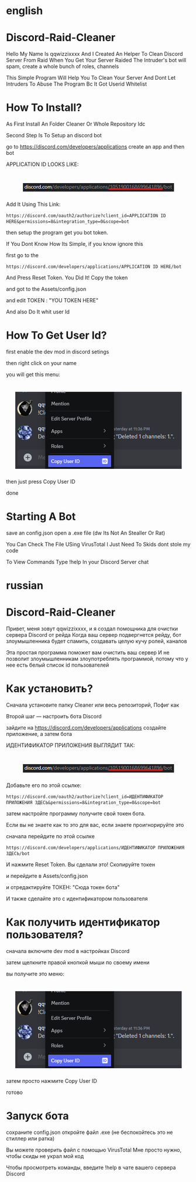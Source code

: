 # english




# Discord-Raid-Cleaner

Hello My Name Is qqwizzixxxx And I Created An Helper To Clean Discord Server From Raid
When You Get Your Server Raided The Intruder's bot will spam, create a whole bunch of roles, channels

This Simple Program Will Help You To Clean Your Server
And Dont Let Intruders To Abuse The Program Bc It Got Userid Whitelist

# How To Install?

As First Install An Folder Cleaner Or Whole Repository Idc

Second Step Is To Setup an discord bot

go to https://discord.com/developers/applications
create an app and then bot

APPLICATION ID LOOKS LIKE:

<h1 align="center">
    <img src="https://raw.githubusercontent.com/qqwizzixxxx/Discord-Raid-Cleaner/refs/heads/main/APPLICATION%20id.png" />
</h1>

Add It Using This Link:
```
https://discord.com/oauth2/authorize?client_id=APPLICATION ID HERE&permissions=8&integration_type=0&scope=bot
```
then setup the program
get you bot token.

If You Dont Know How Its Simple, if you know ignore this

first go to the
```
https://discord.com/developers/applications/APPLICATION ID HERE/bot
```

And Press Reset Token. You Did It!
Copy the  token

and got to the Assets/config.json

and edit TOKEN : "YOU TOKEN HERE"

And also Do It whit user Id

# How To Get User Id?

first enable the dev mod in discord setings

then right click on your name

you will get this menu:

<h1 align="center">
    <img src="https://raw.githubusercontent.com/qqwizzixxxx/Discord-Raid-Cleaner/refs/heads/main/image.png" />
</h1>

then just press Copy User ID

done


# Starting A Bot
save an config.json
open a .exe file (dw Its Not An Stealler Or Rat)

You Can Check The File USing VirusTotal I Just Need To Skids dont stole my code

To View Commands Type !help In your Discord Server chat














# russian

# Discord-Raid-Cleaner

Привет, меня зовут qqwizzixxxx, и я создал помощника для очистки сервера Discord от рейда
Когда ваш сервер подвергнется рейду, бот злоумышленника будет спамить, создавать целую кучу ролей, каналов

Эта простая программа поможет вам очистить ваш сервер
И не позволит злоумышленникам злоупотреблять программой, потому что у нее есть белый список id пользователей

# Как установить?

Сначала установите папку Cleaner или весь репозиторий, Пофиг как

Второй шаг — настроить бота Discord

зайдите на https://discord.com/developers/applications
создайте приложение, а затем бота

ИДЕНТИФИКАТОР ПРИЛОЖЕНИЯ ВЫГЛЯДИТ ТАК:

<h1 align="center">
<img src="https://raw.githubusercontent.com/qqwizzixxxx/Discord-Raid-Cleaner/refs/heads/main/APPLICATION%20id.png" />
</h1>

Добавьте его по этой ссылке:
```
https://discord.com/oauth2/authorize?client_id=ИДЕНТИФИКАТОР ПРИЛОЖЕНИЯ ЗДЕСЬ&permissions=8&integration_type=0&scope=bot
```
затем настройте программу
получите свой токен бота.

Если вы не знаете как то это для вас, если знаете проигнорируйте это

сначала перейдите по этой ссылке
```
https://discord.com/developers/applications/ИДЕНТИФИКАТОР ПРИЛОЖЕНИЯ ЗДЕСЬ/bot
```

И нажмите Reset Token. Вы сделали это!
Скопируйте токен

и перейдите в Assets/config.json

и отредактируйте ТОКЕН: "Сюда токен бота"

И также сделайте это с идентификатором пользователя

# Как получить идентификатор пользователя?

сначала включите dev mod в настройках Discord

затем щелкните правой кнопкой мыши по своему имени

вы получите это меню:

<h1 align="center">
<img src="https://raw.githubusercontent.com/qqwizzixxxx/Discord-Raid-Cleaner/refs/heads/main/image.png" />
</h1>

затем просто нажмите Copy User ID

готово

# Запуск бота
сохраните config.json
откройте файл .exe (не беспокойтесь это не стиллер или ратка)

Вы можете проверить файл с помощью VirusTotal Мне просто нужно, чтобы скиды не украл мой код

Чтобы просмотреть команды, введите !help в чате вашего сервера Discord
